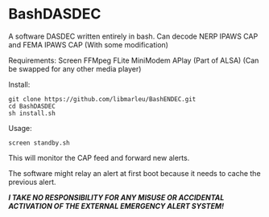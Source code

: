 # BashDASDEC
A software DASDEC written entirely in bash. Can decode NERP IPAWS CAP and FEMA IPAWS CAP (With some modification)


Requirements:
Screen
FFMpeg
FLite
MiniModem
APlay (Part of ALSA) (Can be swapped for any other media player)

Install:
```
git clone https://github.com/libmarleu/BashENDEC.git
cd BashDASDEC
sh install.sh
```

Usage:

```
screen standby.sh
```

This will monitor the CAP feed and forward new alerts.

The software might relay an alert at first boot because it needs to cache the previous alert.

***I TAKE NO RESPONSIBILITY FOR ANY MISUSE OR ACCIDENTAL ACTIVATION OF THE EXTERNAL EMERGENCY ALERT SYSTEM!***
